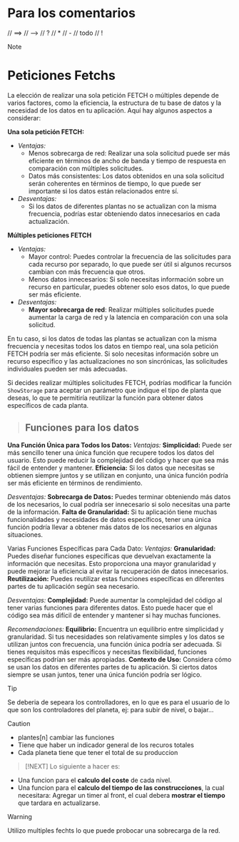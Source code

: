 # Para los comentarios

// ==>
// -->
// ?
// *
// -
// todo
// !

> [!NOTE]
> # Peticiones Fetchs
La elección de realizar una sola petición FETCH o múltiples depende de varios factores, como la eficiencia, la estructura de tu base de datos y la necesidad de los datos en tu aplicación. Aquí hay algunos aspectos a considerar:

**Una sola petición FETCH:**
- _Ventajas:_
  - Menos sobrecarga de red: Realizar una sola solicitud puede ser más eficiente en términos de ancho de banda y tiempo de respuesta en comparación con múltiples solicitudes.
  - Datos más consistentes: Los datos obtenidos en una sola solicitud serán coherentes en términos de tiempo, lo que puede ser importante si los datos están relacionados entre sí.
- _Desventajas:_
  - Si los datos de diferentes plantas no se actualizan con la misma frecuencia, podrías estar obteniendo datos innecesarios en cada actualización.

**Múltiples peticiones FETCH**
- _Ventajas:_
  - Mayor control: Puedes controlar la frecuencia de las solicitudes para cada recurso por separado, lo que puede ser útil si algunos recursos cambian con más frecuencia que otros.
  - Menos datos innecesarios: Si solo necesitas información sobre un recurso en particular, puedes obtener solo esos datos, lo que puede ser más eficiente.
- _Desventajas:_
  - **Mayor sobrecarga de red**: Realizar múltiples solicitudes puede aumentar la carga de red y la latencia en comparación con una sola solicitud.

En tu caso, si los datos de todas las plantas se actualizan con la misma frecuencia y necesitas todos los datos en tiempo real, una sola petición FETCH podría ser más eficiente. Si solo necesitas información sobre un recurso específico y las actualizaciones no son sincrónicas, las solicitudes individuales pueden ser más adecuadas.

Si decides realizar múltiples solicitudes FETCH, podrías modificar la función `ShowStorage` para aceptar un parámetro que indique el tipo de planta que deseas, lo que te permitiría reutilizar la función para obtener datos específicos de cada planta.


> ## Funciones para los datos

**Una Función Única para Todos los Datos:**
_Ventajas:_
**Simplicidad:**
Puede ser más sencillo tener una única función que recupere todos los datos del usuario. Esto puede reducir la complejidad del código y hacer que sea más fácil de entender y mantener.
**Eficiencia:**
Si los datos que necesitas se obtienen siempre juntos y se utilizan en conjunto, una única función podría ser más eficiente en términos de rendimiento.

_Desventajas:_
**Sobrecarga de Datos:**
Puedes terminar obteniendo más datos de los necesarios, lo cual podría ser innecesario si solo necesitas una parte de la información.
**Falta de Granularidad:**
Si tu aplicación tiene muchas funcionalidades y necesidades de datos específicos, tener una única función podría llevar a obtener más datos de los necesarios en algunas situaciones.

 Varias Funciones Específicas para Cada Dato:
_Ventajas:_
**Granularidad:**
Puedes diseñar funciones específicas que devuelvan exactamente la información que necesitas. Esto proporciona una mayor granularidad y puede mejorar la eficiencia al evitar la recuperación de datos innecesarios.
**Reutilización:**
Puedes reutilizar estas funciones específicas en diferentes partes de tu aplicación según sea necesario.

_Desventajas:_
**Complejidad:**
Puede aumentar la complejidad del código al tener varias funciones para diferentes datos. Esto puede hacer que el código sea más difícil de entender y mantener si hay muchas funciones.

_Recomendaciones:_
**Equilibrio:**
Encuentra un equilibrio entre simplicidad y granularidad. Si tus necesidades son relativamente simples y los datos se utilizan juntos con frecuencia, una función única podría ser adecuada. Si tienes requisitos más específicos y necesitas flexibilidad, funciones específicas podrían ser más apropiadas.
**Contexto de Uso:**
Considera cómo se usan los datos en diferentes partes de tu aplicación. Si ciertos datos siempre se usan juntos, tener una única función podría ser lógico.



> [!Tip]
Se deberia de sepeara los controlladores, en lo que es para el usuario de lo que son los controladores del planeta,
  ej: para subir de nivel, o bajar...



> [!CAUTION]
- plantes[n] cambiar las funciones 
- Tiene que haber un indicador general de los recuros totales 
- Cada planeta tiene que tener el total de su produccion


> [!NEXT]
Lo siguiente a hacer es:
- Una funcion para el **calculo del coste** de cada nivel.
- Una funcion para el **calculo del tiempo de las construcciones**, la cual necesitara:
  Agregar un timer al front, el cual debera **mostrar el tiempo** que tardara en actualizarse.


>[!WARNING]
> Utilizo multiples fechts lo que puede probocar una sobrecarga de la red. 